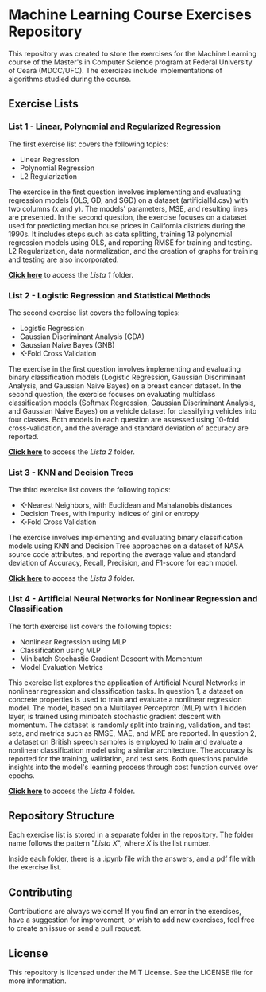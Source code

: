 # Machine Learning Course Exercises Repository
This repository was created to store the exercises for the Machine Learning course of the Master's in Computer Science program at Federal University of Ceará (MDCC/UFC). The exercises include implementations of algorithms studied during the course.

## Exercise Lists

### List 1 - Linear, Polynomial and Regularized Regression
The first exercise list covers the following topics:

- Linear Regression 
- Polynomial Regression
- L2 Regularization

The exercise in the first question involves implementing and evaluating regression models (OLS, GD, and SGD) on a dataset (artificial1d.csv) with two columns (x and y). The models' parameters, MSE, and resulting lines are presented. In the second question, the exercise focuses on a dataset used for predicting median house prices in California districts during the 1990s. It includes steps such as data splitting, training 13 polynomial regression models using OLS, and reporting RMSE for training and testing. L2 Regularization, data normalization, and the creation of graphs for training and testing are also incorporated.

[**Click here**](https://github.com/barbaraneves/masters-machine-learning-course/tree/main/Lista%201) to access the _Lista 1_ folder.

### List 2 - Logistic Regression and Statistical Methods
The second exercise list covers the following topics:

- Logistic Regression
- Gaussian Discriminant Analysis (GDA)
- Gaussian Naive Bayes (GNB)
- K-Fold Cross Validation

The exercise in the first question involves implementing and evaluating binary classification models (Logistic Regression, Gaussian Discriminant Analysis, and Gaussian Naive Bayes) on a breast cancer dataset. In the second question, the exercise focuses on evaluating multiclass classification models (Softmax Regression, Gaussian Discriminant Analysis, and Gaussian Naive Bayes) on a vehicle dataset for classifying vehicles into four classes. Both models in each question are assessed using 10-fold cross-validation, and the average and standard deviation of accuracy are reported.

[**Click here**](https://github.com/barbaraneves/masters-machine-learning-course/tree/main/Lista%202) to access the _Lista 2_ folder.

### List 3 - KNN and Decision Trees
The third exercise list covers the following topics:

- K-Nearest Neighbors, with Euclidean and Mahalanobis distances
- Decision Trees, with impurity indices of gini or entropy
- K-Fold Cross Validation

The exercise involves implementing and evaluating binary classification models using KNN and Decision Tree approaches on a dataset of NASA source code attributes, and reporting the average value and standard deviation of Accuracy, Recall, Precision, and F1-score for each model.

[**Click here**](https://github.com/barbaraneves/masters-machine-learning-course/tree/main/Lista%203) to access the _Lista 3_ folder.

### List 4 - Artificial Neural Networks for Nonlinear Regression and Classification
The forth exercise list covers the following topics:

- Nonlinear Regression using MLP
- Classification using MLP
- Minibatch Stochastic Gradient Descent with Momentum
- Model Evaluation Metrics

This exercise list explores the application of Artificial Neural Networks in nonlinear regression and classification tasks. In question 1, a dataset on concrete properties is used to train and evaluate a nonlinear regression model. The model, based on a Multilayer Perceptron (MLP) with 1 hidden layer, is trained using minibatch stochastic gradient descent with momentum. The dataset is randomly split into training, validation, and test sets, and metrics such as RMSE, MAE, and MRE are reported. In question 2, a dataset on British speech samples is employed to train and evaluate a nonlinear classification model using a similar architecture. The accuracy is reported for the training, validation, and test sets. Both questions provide insights into the model's learning process through cost function curves over epochs.

[**Click here**](https://github.com/barbaraneves/masters-machine-learning-course/tree/main/Lista%204) to access the _Lista 4_ folder.

## Repository Structure
Each exercise list is stored in a separate folder in the repository. The folder name follows the pattern "_Lista X_", where _X_ is the list number.

Inside each folder, there is a .ipynb file with the answers, and a pdf file with the exercise list.

## Contributing
Contributions are always welcome! If you find an error in the exercises, have a suggestion for improvement, or wish to add new exercises, feel free to create an issue or send a pull request.

## License
This repository is licensed under the MIT License. See the LICENSE file for more information.
